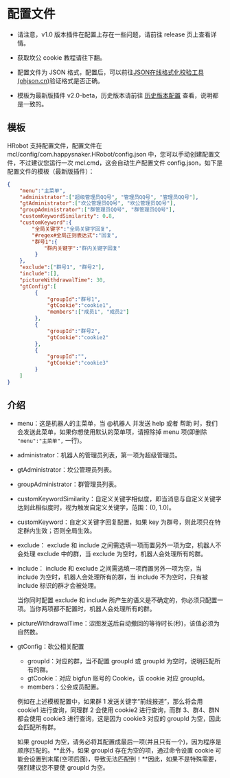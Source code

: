 # 配置文件

- 请注意，v1.0 版本插件在配置上存在一些问题，请前往 release 页上查看详情。

- 获取坎公 cookie 教程请往下翻。
- 配置文件为 JSON 格式，配置后，可以前往[JSON在线格式化校验工具 (ohjson.cn)](http://ohjson.cn/)验证格式是否正确。
- 模板为最新版插件 v2.0-beta，历史版本请前往 [历史版本配置](../HISTORY_VERSION.md) 查看，说明都是一致的。

## 模板

HRobot 支持配置文件，配置文件在 mcl/config/com.happysnaker.HRobot/config.json 中，您可以手动创建配置文件，不过建议您运行一次 mcl.cmd，这会自动生产配置文件 config.json，如下是配置文件的模板（最新版插件）：

```json
{
    "menu":"主菜单",
    "administrator":["超级管理员QQ号", "管理员QQ号", "管理员QQ号"],
    "gtAdministrator":["坎公管理员QQ号", "坎公管理员QQ号"],
    "groupAdministrator":["群管理员QQ号", "群管理员QQ号"],
    "customKeywordSimilarity": 0.8,
    "customKeyword":{
        "全局关键字":"全局关键字回复",
        "#regex#全局正则表达式":"回复",
        "群号1":{
            "群内关键字":"群内关键字回复"
         }
    },
    "exclude":["群号1", "群号2"],
    "include":[],
    "pictureWithdrawalTime": 30,
    "gtConfig":[
         {
             "groupId":"群号1",
             "gtCookie":"cookie1",
             "members":["成员1", "成员2"]
         },
         {
             "groupId":"群号2",
             "gtCookie":"cookie2"
         },
         {
             "groupId":"",
             "gtCookie":"cookie3"
         }
    ]
}

```

## 介绍

- menu：这是机器人的主菜单，当 @机器人 并发送 help 或者 帮助 时，我们会发送此菜单，如果你想使用默认的菜单项，请擦除掉 menu 项(即删除 `"menu":"主菜单",` 一行)。

- administrator：机器人的管理员列表，第一项为超级管理员。

- gtAdministrator：坎公管理员列表。

- groupAdministrator：群管理员列表。

- customKeywordSimilarity：自定义关键字相似度，即当消息与自定义关键字达到此相似度时，视为触发自定义关键字，范围：(0, 1.0]。

- customKeyword：自定义关键字回复配置，如果 key 为群号，则此项只在特定群内生效；否则全局生效。

- exclude： exclude 和 include 之间需选填一项而置另外一项为空，机器人不会处理 exclude 中的群，当  exclude 为空时，机器人会处理所有的群。

- include： include 和 exclude 之间需选填一项而置另外一项为空，当  include 为空时，机器人会处理所有的群，当  include 不为空时，只有被 include 标识的群才会被处理。

  当你同时配置 exclude 和 include 所产生的语义是不确定的，你必须只配置一项。当你两项都不配置时，机器人会处理所有的群。

- pictureWithdrawalTime：涩图发送后自动撤回的等待时长(秒)，该值必须为自然数。

- gtConfig：砍公相关配置

  - groupId：对应的群，当不配置 groupId 或 groupId 为空时，说明匹配所有的群。
  - gtCookie：对应 bigfun 账号的 Cookie，该 cookie 对应 groupId。
  - members：公会成员配置。
  
  例如在上述模板配置中，如果群 1 发送关键字“前线报道”，那么将会用 cookie1 进行查询，同理群 2 会使用 cookie2 进行查询，而群 3、群4、群N都会使用 cookie3 进行查询，这是因为 cookie3 对应的 groupId 为空，因此会匹配所有群。
  
  如果 groupId 为空，请务必将其配置成最后一项(并且只有一个)，因为程序是顺序匹配的。**此外，如果 groupId 存在为空的项，通过命令设置 cookie 可能会设置到末尾(空项后面)，导致无法匹配到！**因此，如果不是特殊需要，强烈建议您不要使 groupId 为空。
  
  

